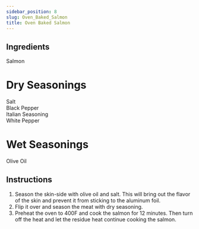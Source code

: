 ```yaml
---
sidebar_position: 8
slug: Oven_Baked_Salmon
title: Oven Baked Salmon
---
```


## Ingredients
Salmon

# Dry Seasonings
Salt\
Black Pepper\
Italian Seasoning\
White Pepper

# Wet Seasonings
Olive Oil

## Instructions
1. Season the skin-side with olive oil and salt. This will bring out the flavor of the skin and prevent it from sticking to the aluminum foil.
2. Flip it over and season the meat with dry seasoning.
3. Preheat the oven to 400F and cook the salmon for 12 minutes. Then turn off the heat and let the residue heat continue cooking the salmon.